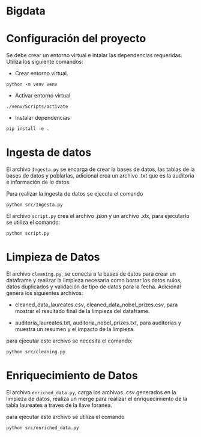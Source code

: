 # Bigdata

# Configuración del proyecto

Se debe crear un entorno virtual e intalar las dependencias requeridas. Utiliza los siguiente comandos:

- Crear entorno virtual.

```
python -m venv venv
```

- Activar entorno virtual

```
./venv/Scripts/activate
```

- Instalar dependencias

```
pip install -e .
```

# Ingesta de datos

El archivo `Ingesta.py` se encarga de crear la bases de datos, las tablas de la bases de datos y poblarlas, adicional crea un archivo .txt que es la auditoria e información de lo datos.

Para realizar la ingesta de datos se ejecuta el comando

```
python src/Ingesta.py
```

El archivo `script.py` crea el archivo .json y un archivo .xlx, para ejecutarlo se utiliza el comando:

```
python script.py
```

# Limpieza de Datos

El archivo `cleaning.py`, se conecta a la bases de datos para crear un dataframe y realizar la limpieza necesaria como borrar los datos nulos, datos duplicados y validación de tipo de datos para la fecha.
Adicional genera los siguientes archivos:

- cleaned_data_laureates.csv, cleaned_data_nobel_prizes.csv, para mostrar el resultado final de la limpieza del dataframe.

- auditoria_laureates.txt, auditoria_nobel_prizes.txt, para auditorias y muestra un resumen y el impacto de la limpieza.

para ejecutar este archivo se necesita el comando:

```
python src/cleaning.py
```

# Enriquecimiento de Datos

El archivo `enriched_data.py`, carga los archivos .csv generados en la limpieza de datos, realiza un merge para realizar el enriquecimiento de la tabla laureates a traves de la llave foranea.

para ejecutar este archivo se utiliza el comando

```
python src/enriched_data.py
```
